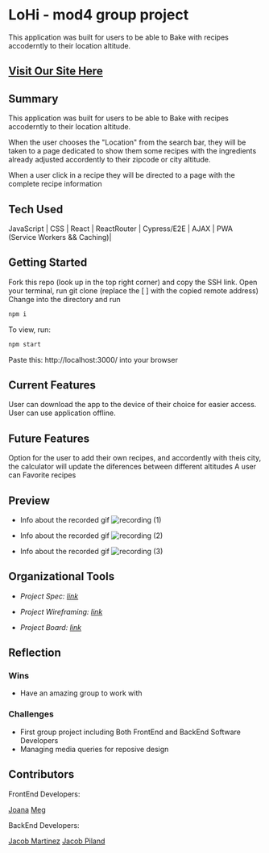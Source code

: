# LoHi - mod4 group project

This application was built for users to be able to Bake with recipes accoderntly to their location altitude.  

## [Visit Our Site Here]()


## Summary

This application was built for users to be able to Bake with recipes accoderntly to their location altitude.  

When the user chooses the "Location" from the search bar, they will be taken to a page dedicated to show them some recipes with the ingredients already adjusted accordently to their zipcode or city altitude.

When a user click in a recipe they will be directed to a page with the complete recipe information


## Tech Used

JavaScript | CSS | React | ReactRouter | Cypress/E2E | AJAX  | PWA (Service Workers && Caching)|

## Getting Started

Fork this repo (look up in the top right corner) and copy the SSH link.
Open your terminal, run git clone (replace the [ ] with the copied remote address)
Change into the directory and run
```bash
npm i
```
To view, run:

```bash
npm start
```

Paste this: http://localhost:3000/ into your browser

## Current Features


User can download the app to the device of their choice for easier access.
User can use application offline.

## Future Features 

Option for the user to add their own recipes, and accordently with theis city, the calculator will update the diferences 
between different altitudes 
A user can Favorite recipes

## Preview

- Info about the recorded gif
![recording (1)]()


- Info about the recorded gif
![recording (2)]()

- Info about the recorded gif
![recording (3)]()


## Organizational Tools

- *Project Spec: [link](https://mod4.turing.edu/projects/capstone/ "Spec")*

- *Project Wireframing: [link](https://miro.com/app/board/o9J_lq1w5ZE=/?invite_link_id=688520709845)*

- *Project Board: [link](https://github.com/orgs/LoHi-Turing/projects/1)*

## Reflection

### Wins

- Have an amazing group to work with 

### Challenges

- First group project including Both FrontEnd and BackEnd Software Developers 
- Managing media queries for reposive design


## Contributors

FrontEnd Developers: 

[Joana](https://github.com/joanafbrito)
[Meg](https://github.com/Meggs625)

BackEnd Developers: 

[Jacob Martinez](https://github.com/Jacobmar13)
[Jacob Piland](https://github.com/Jtpiland)
